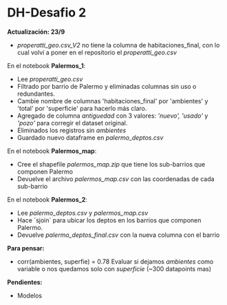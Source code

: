 # DH-Desafio 2

**Actualización:  23/9**

- *properatti_geo.csv_V2* no tiene la columna de habitaciones_final, con lo cual volví a poner en el repositorio el *properatti_geo.csv*  

En el notebook **Palermos_1**:

- Lee *properatti_geo.csv*
- Filtrado por barrio de Palermo y eliminadas columnas sin uso o redundantes.  
- Cambie nombre de columnas 'habitaciones_final' por 'ambientes' y 'total' por 'superficie' para hacerlo más claro.  
- Agregado de columna *antiguedad* con 3 valores: *'nuevo', 'usado'* y *'pozo'* para corregir el dataset original.  
- Eliminados los registros sin *ambientes*  
- Guardado nuevo dataframe en *palermo_deptos.csv*  

En el notebook **Palermos_map**:

- Cree el shapefile *palermos_map.zip* que tiene los sub-barrios que componen Palermo
- Devuelve el archivo *palermos_map.csv* con las coordenadas de cada sub-barrio

En el notebook **Palermos_2**:

- Lee *palermo_deptos.csv* y *palermos_map.csv*
- Hace ´sjoin´ para ubicar los deptos en los barrios que componen Palermo.
- Devuelve *palermo_deptos_final.csv* con la nueva columna con el barrio
 

**Para pensar:** 

- corr(ambientes, superfie) = 0.78  Evaluar si dejamos *ambientes* como variable o nos quedamos solo con *superficie* (~300 datapoints mas)


**Pendientes:**

- Modelos

